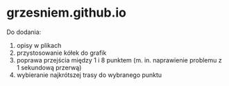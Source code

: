 # grzesniem.github.io
Do dodania:
1. opisy w plikach
2. przystosowanie kółek do grafik
3. poprawa przejścia między 1 i 8 punktem (m. in. naprawienie problemu z 1 sekundową przerwą)
4. wybieranie najkrótszej trasy do wybranego punktu
